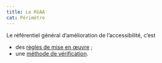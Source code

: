 ```yaml
---
title: Le RGAA
cat: Périmètre
---
```


Le référentiel général d’amélioration de l’accessibilité, c’est

- des [règles de mise en œuvre](/obligations/) ;
- une [méthode de vérification](/criteres-et-tests).

